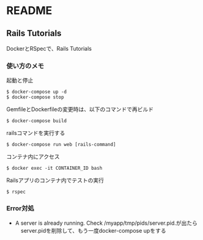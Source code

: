 # README

## Rails Tutorials

DockerとRSpecで、Rails Tutorials

### 使い方のメモ

起動と停止

```
$ docker-compose up -d
$ docker-compose stop
```

GemfileとDockerfileの変更時は、以下のコマンドで再ビルド

```
$ docker-compose build
```

railsコマンドを実行する

```
$ docker-compose run web [rails-command]
```

コンテナ内にアクセス

```
$ docker exec -it CONTAINER_ID bash
```

Railsアプリのコンテナ内でテストの実行

```
$ rspec
```

### Error対処
 * A server is already running. Check /myapp/tmp/pids/server.pid.が出たら<br>
 　server.pidを削除して、もう一度docker-compose upをする
